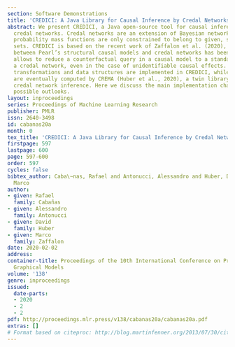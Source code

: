```yaml
---
section: Software Demonstrations
title: 'CREDICI: A Java Library for Causal Inference by Credal Networks'
abstract: We present CREDICI, a Java open-source tool for causal inference based on
  credal networks. Credal networks are an extension of Bayesian networks where local
  probability mass functions are only constrained to belong to given, so-called credal,
  sets. CREDICI is based on the recent work of Zaffalon et al. (2020), where an equivalence
  between Pearl’s structural causal models and credal networks has been derived. This
  allows to reduce a counterfactual query in a causal model to a standard query in
  a credal network, even in the case of unidentifiable causal effects. The necessary
  transformations and data structures are implemented in CREDICI, while inferences
  are eventually computed by CREMA (Huber et al., 2020), a twin library for general
  credal network inference. Here we discuss the main implementation challenges and
  possible outlooks.
layout: inproceedings
series: Proceedings of Machine Learning Research
publisher: PMLR
issn: 2640-3498
id: cabanas20a
month: 0
tex_title: 'CREDICI: A Java Library for Causal Inference by Credal Networks'
firstpage: 597
lastpage: 600
page: 597-600
order: 597
cycles: false
bibtex_author: Caba\~nas, Rafael and Antonucci, Alessandro and Huber, David and Zaffalon,
  Marco
author:
- given: Rafael
  family: Cabañas
- given: Alessandro
  family: Antonucci
- given: David
  family: Huber
- given: Marco
  family: Zaffalon
date: 2020-02-02
address: 
container-title: Proceedings of the 10th International Conference on Probabilistic
  Graphical Models
volume: '138'
genre: inproceedings
issued:
  date-parts:
  - 2020
  - 2
  - 2
pdf: http://proceedings.mlr.press/v138/cabanas20a/cabanas20a.pdf
extras: []
# Format based on citeproc: http://blog.martinfenner.org/2013/07/30/citeproc-yaml-for-bibliographies/
---
```


